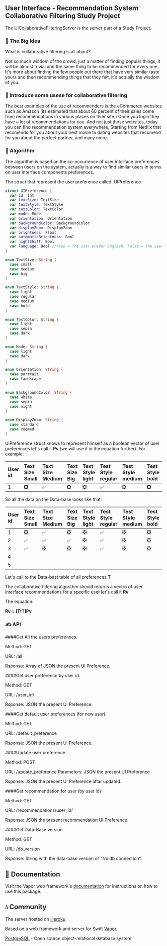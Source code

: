 ## User Interface - Recommendation System Collaborative Filtering Study Project

The UICollaborativeFilteringServer is the server part of a Study Project.


### 🤔 The Big Idea 

What is collaborative filtering is all about?

Not so much wisdom of the crowd, just a matter of finding popular things, it will be almost trivial and the same thing to be recommended for every one.
It's more about finding the few people out there that have very similar taste yours and then recommending things that they felt, it's actually the wisdom of you.


### 🤝 Introduce some usese for collaborative filtering 

The best examples of the use of recommenders is the eCommerce websites such as Amazon (its estimated that about 60 percent of their sales come from recommendations in various places on thier site.) Once you login they have a lot of recommendations for you.
And not just those websites, today you can find recommendation system everywhere, Starting from Netflix that recomends for you about your next movie to dating websites that recomend for you about the perfect partner, and many more.


### 🤖 Algorithm

The algorithm is based on the co-occurrence of user interface preferences between users on the system, actually is a way to find similar users in terms on user interface components preferences.

The struct that represent the user preference called: UIPreference

```swift
struct UIPreference {
  var id: Int
  var textSize: TextSize
  var textStyle: TextStyle
  var textColor: TextColor
  var mode: Mode
  var orientation: Orientation
  var backgroundColor: BackgroundColor
  var displayZoom: DisplayZoom
  var brightness: Float
  var automaticBrightness: Bool
  var nightShift: Bool
  var language: Bool //True = The user prefer English, False = The user prefer Device's Language
}

enum TextSize: String {
  case small
  case medium
  case big
}

enum TextStyle: String {
  case light
  case regular
  case medium
  case bold
}

enum TextColor: String {
  case light
  case sepia
  case dark
}

enum Mode: String {
  case light
  case dark
}

enum Orientation: String {
  case portrait
  case landscape
}

enum BackgroundColor: String {
  case white
  case sepia
  case night
}

enum DisplayZoom: String {
  case standard
  case zoomed
}
```

UIPreference struct knows to represent himself as a boolean vector of user preferences let's call it **Pv** (we will use it in the equation further).
For example:

| User id|Text Size Small|Text Size Medium|Text Size Big|Text Style light|Test Style regular|Test Style medium|Test Style bold|Text Color light|Text Color sepia|Text Color dark|Language English|Device's language|Display standard|Display zoomed|Night Shift|Automatic Brithness|Brithness low|Brithness medium|Brithness high|Backgroun color white|Backgroun color sepia|Backgroun color night|Mode Light|Mode Dark|Orientation portrait|Orientation landscape|
|:--|:--|:--|:--|:--|:--|:--|:--|:--|:--|:--|:--|:--|:--|:--|:--|:--|:--|:--|:--|:--|:--|:--|:--|:--|:--|:--|
| 1 |❎ |✅ |❎ |❎  |✅ |❎ |❎ |❎ |❎ |✅ |✅  |❎ |✅ |❎ |✅  |✅ |❎ |❎ |❎  |❎  |✅ |❎  |✅ |❎ |✅ |❎  |

So all the data on the Data-base looks like that:

| User id|Text Size Small|Text Size Medium|Text Size Big|Text Style light|Test Style regular|Test Style medium|Test Style bold|Text Color light|Text Color sepia|Text Color dark|Language English|Device's language|Display standard|Display zoomed|Night Shift|Automatic Brithness|Brithness low|Brithness medium|Brithness high|Backgroun color white|Backgroun color sepia|Backgroun color night|Mode Light|Mode Dark|Orientation portrait|Orientation landscape|
|:--|:--|:--|:--|:--|:--|:--|:--|:--|:--|:--|:--|:--|:--|:--|:--|:--|:--|:--|:--|:--|:--|:--|:--|:--|:--|:--|
| 1 |❎ |✅ |❎ |❎  |✅ |❎ |❎ |❎ |❎ |✅ |✅  |❎ |✅ |❎ |✅  |✅ |❎ |❎ |❎  |❎  |✅ |❎  |✅ |❎ |✅ |❎ |
| 2 |✅ |✅ |✅ |❎  |✅ |❎ |❎ |❎ |❎ |✅ |✅  |❎ |✅ |❎ |✅  |✅ |❎ |❎ |❎  |❎  |✅ |❎  |✅ |❎ |✅ |❎ |
| 3 |✅ |❎ |❎ |❎  |✅ |❎ |❎ |❎ |❎ |✅ |✅  |❎ |✅ |❎ |✅  |✅ |❎ |❎ |❎  |❎  |✅ |❎  |✅ |❎ |✅ |❎ |
| 4 |
| 5 |


Let's call to the Data-bast table of all preferences **T**

The collaborative filtering algorithm should returns a vectro of user interface recommendations for a specific user let's call it **Rv**

The equation:

**Rv = [T**t**T]Pv**


### ✍️ API

####Get All the users preferences.

Method: GET

URL:    /all

Rsponse: Array of JSON the present UI Preference.


####Get user preference by user id.

Method: GET

URL:    /user_id/<userid>

Rsponse: JSON the present UI Preference.

####Get default user preferences (for new user).

Method: GET

URL:    /default_preference

Rsponse: JSON the present UI Preference.


####Update user preference..

Method: POST

URL:    /update_preference
Parameters: JSON the present UI Preference

Rsponse: JSON the present UI Preference aftar updated.


####Get recommendation for user (by user id)

Method: GET

URL:    /recommendations/user_id/<userid>

Rsponse: JSON the present recommendation UI Preference.


####Get Data-Base version

Method: GET

URL:    /db_version

Rsponse: String with the data-base version or "No db connection".


## 📖 Documentation

Visit the Vapor web framework's [documentation](http://docs.vapor.codes) for instructions on how to use this package.


## 💧 Community

The server hosted on [Heroku](https://www.heroku.com/).

Based on a web framework and server for Swift [Vapor](https://vapor.codes).

[PostgreSQL](https://www.postgresql.org/) - Open source object-relational database system.
